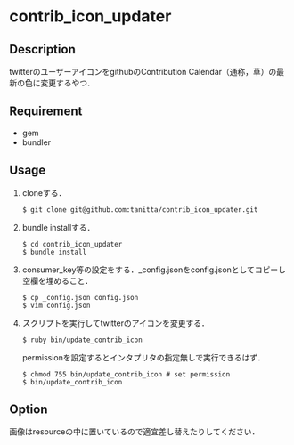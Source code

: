 contrib_icon_updater
====

## Description

twitterのユーザーアイコンをgithubのContribution Calendar（通称，草）の最新の色に変更するやつ．

## Requirement 

+ gem
+ bundler


## Usage

1. cloneする．

	```
	$ git clone git@github.com:tanitta/contrib_icon_updater.git
	```

2. bundle installする．

	```
	$ cd contrib_icon_updater
	$ bundle install
	```

3. consumer_key等の設定をする．\_config.jsonをconfig.jsonとしてコピーし空欄を埋めること．

	```
	$ cp _config.json config.json
	$ vim config.json
	```

4. スクリプトを実行してtwitterのアイコンを変更する．

	```
	$ ruby bin/update_contrib_icon
	```
	
	permissionを設定するとインタプリタの指定無しで実行できるはず．
	
	```
	$ chmod 755 bin/update_contrib_icon # set permission
	$ bin/update_contrib_icon
	```
  
## Option

画像はresourceの中に置いているので適宜差し替えたりしてください．
